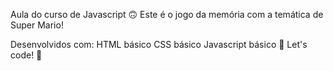 Aula do curso de Javascript 🙃
Este é o jogo da memória com a temática de Super Mario!

Desenvolvidos com:
HTML básico
CSS básico
Javascript básico
🚀 Let's code! 🚀
